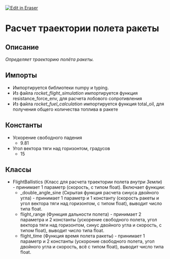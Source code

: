 <p><a target="_blank" href="https://app.eraser.io/workspace/yFmi3ZY9GVWMUBRs9jCx" id="edit-in-eraser-github-link"><img alt="Edit in Eraser" src="https://firebasestorage.googleapis.com/v0/b/second-petal-295822.appspot.com/o/images%2Fgithub%2FOpen%20in%20Eraser.svg?alt=media&amp;token=968381c8-a7e7-472a-8ed6-4a6626da5501"></a></p>

# Расчет траектории полета ракеты
## Описание
_Определяет траекторию полёта ракеты._

## Импорты
- Импортируется библиотеки numpy и typing.
- Из файла _rocket_flight_simulation_ импортируется функция resistance_force_env, для расчета лобового сопротивления
- Из файла _rocket_fuel_calculation_ импортируется функция total_oil, для получения общего количества топлива в ракете
## Константы
- Ускорение свободного падения
    - 9.81
- Угол вектора тяги над горизонтом, градусов
    - 15
## Классы
- FlightBallistics (Класс для расчета траектории полета _внутри Земли_) - принимает 1 параметр (скорость, с типом float).
Включает функции:
    - _double_angle_sine (Скрытая функция расчета синуса двойного угла) - принимает 1 параметр и 1 константу (скорость ракеты и угол вектора тяги над горизонтом, с типом float), выводит число типа float.
    - flight_range (Функция дальности полета) - принимает 2 параметра и 2 константы (ускорение свободного полета, угол вектора тяги над горизонтом, синус двойного угла и скорость, с типом float), выводит число типа float.
    - flight_time (Функция время полета ракеты) - принимает 1 параметр и 2 константы (ускороние свободного полета, угол двойного угла и скорость, всё с типом float), выводит число типа float.




<!--- Eraser file: https://app.eraser.io/workspace/yFmi3ZY9GVWMUBRs9jCx --->
